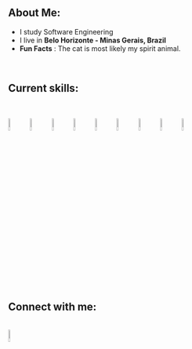 
## About Me:

-  I study Software Engineering
-  I live in **Belo Horizonte - Minas Gerais, Brazil**
-  **Fun Facts** : The cat is most likely my spirit animal.

<br>


## Current skills:


<br>

<a href="#"><img src="https://icon.icepanel.io/Technology/svg/JavaScript.svg" style="width: 8%;" /></a>
<a href="#"><img src="https://icon.icepanel.io/Technology/svg/TypeScript.svg" style="width: 8%;" /></a>
<a href="#"><img src="https://icon.icepanel.io/Technology/svg/Nest.js.svg" style="width: 8%;" /></a>
<a href="#"><img src="https://icon.icepanel.io/Technology/png-shadow-512/Express.png" style="width: 8%;" /></a>
<a href="#"><img src="https://icon.icepanel.io/Technology/svg/PostgresSQL.svg" style="width: 8%;" /></a>
<a href="#"><img src="https://icon.icepanel.io/Technology/svg/Docker.svg" style="width: 8%;" /></a>
<a href="#"><img src="https://icon.icepanel.io/Technology/svg/HTML5.svg" style="width: 8%;" /></a>
<a href="#"><img src="https://icon.icepanel.io/Technology/svg/CSS3.svg" style="width: 8%;" /></a>
<a href="#"><img src="https://icon.icepanel.io/Technology/svg/Sass.svg" style="width: 8%;" /></a>


<br>

## Connect with me:

<br>

<a href="https://www.linkedin.com/in/joão-víctor-duarte-da-veiga-andrade-230942242/" title="João Victor Duarte da Veiga Andrade">
  <img src="https://icon.icepanel.io/Technology/svg/LinkedIn.svg" alt="João Victor Duarte da Veiga Andrade" style="width: 8%;" />
</a>

<br>



